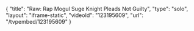 {
    "title": "Raw: Rap Mogul Suge Knight Pleads Not Guilty",
    "type": "solo",
    "layout": "iframe-static",
    "videoId": "123195609",
    "url": "\/tvpembed\/123195609"
}